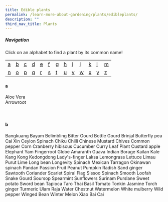 ```yaml
---
title: Edible plants
permalink: /learn-more-about-gardening/plants/edibleplants/
description: ""
third_nav_title: Plants
---
```

<h5> Navigation</h5>
Click on an alphabet to find a plant by its common name! 
<br>
<table>
	<tbody>
		<tr>
		<td style="width:0; border-bottom:0px"><a href="#a">a</a></td>
		<td style="width:0; border-bottom:0px"><a href="#b">b</a></td>
		<td style="width:0; border-bottom:0px"><a href="#c">c</a></td>
		<td style="width:0; border-bottom:0px"><a href="#d">d</a></td>
		<td style="width:0; border-bottom:0px"><a href="#e">e</a></td>
		<td style="width:0; border-bottom:0px"><a href="#f">f</a></td>
		<td style="width:0; border-bottom:0px"><a href="#g">g</a></td>
		<td style="width:0; border-bottom:0px"><a href="#h">h</a></td>
		<td style="width:0; border-bottom:0px"><a href="#i">i</a></td>
		<td style="width:0; border-bottom:0px"><a href="#j">j</a></td>
		<td style="width:0; border-bottom:0px"><a href="#k">k</a></td>
		<td style="width:0; border-bottom:0px"><a href="#l">l</a></td>
		<td style="border-bottom:0px"><a href="#m">m</a></td>
	</tr>
		<tr>
		<td style="width:0; border-bottom:0px"><a href="#n">n</a></td>
		<td style="width:0; border-bottom:0px"><a href="#o">o</a></td>
		<td style="width:0; border-bottom:0px"><a href="#p">p</a></td>
		<td style="width:0; border-bottom:0px"><a href="#q">q</a></td>
		<td style="width:0; border-bottom:0px"><a href="#r">r</a></td>
		<td style="width:0; border-bottom:0px"><a href="#s">s</a></td>
		<td style="width:0; border-bottom:0px"><a href="#t">t</a></td>
		<td style="width:0; border-bottom:0px"><a href="#u">u</a></td>
		<td style="width:0; border-bottom:0px"><a href="#v">v</a></td>
		<td style="width:0; border-bottom:0px"><a href="#w">w</a></td>
		<td style="width:0; border-bottom:0px"><a href="#x">x</a></td>
		<td style="width:0; border-bottom:0px"><a href="#y">y</a></td>
		<td style="border-bottom:0px"><a href="#z">z</a></td>
	</tr>
</tbody></table>

<section id="#a">
<h4>a</h4>
Aloe Vera <br>
Arrowroot <br>
	<br><br>
</section>

<section id="#b">
<h4>b</h4>
Bangkuang 
Bayam
Belimbling
Bitter Gourd
Bottle Gourd
Brinjal
Butterfly pea
Cai Xin
Ceylon Spinach
Chiku
Chilli
Chinese Mustard
Chives
Common pepper
Corn
Cranberry hibiscus
Cucumber
Curry Leaf Plant
Custard apple
Elephant Yam
Fingerroot
Globe Amaranth
Guava
Indian Borage
Kailan
Kale
Kang Kong
Kedongdong
Lady's-finger
Laksa
Lemongrass
Lettuce
Limau Purut
Lime
Long bean
Longevity Spinach
Mexican Tarragon
Okinawan spinach
Pandan
Passion Fruit
Peanut
Pumpkin 
Radish
Sand ginger
Sawtooth Coriander
Scarlet Spiral Flag
Sissoo Spinach
Smooth Loofah
Snake Gourd
Soursop
Spearmint
Sunflowers
Surinam Purslane
Sweet potato
Sword bean
Tapioca
Taro
Thai Basil
Tomato
Tonkin Jasmine
Torch ginger
Turmeric
Ulam Raja
Water Chestnut
Watermelon
White mulberry
Wild pepper
Winged Bean 
Winter Melon
Xiao Bai Cai
</section>